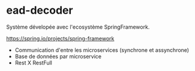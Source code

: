 # ead-decoder
Système dévelopée avec l'ecosystème SpringFramework.

<https://spring.io/projects/spring-framework>

* Communication d'entre les microservices (synchrone et assynchrone)
* Base de données par microservice
* Rest X RestFull
